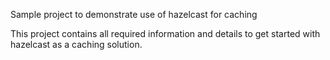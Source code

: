 Sample project to demonstrate use of hazelcast for caching

This project contains all required information and details to get started with hazelcast as a caching solution.
